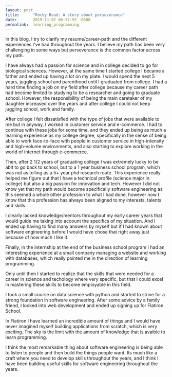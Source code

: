 ```yaml
---
layout: post
title:      "Rocky Road: A story about perseverance"
date:       2019-11-07 06:37:55 -0500
permalink:  learning_programming
---
```


In this blog, I try to clarify my resume/career-path and the different experiences I've had throughout the years. I believe my path has been very challenging in some ways but perseverance is the common factor across my path. 

I have always had a passion for science and in college decided to go for biological sciences. However, at the same time I started college I became a father and ended up having a lot on my plate. I would spend the next 5 years, juggling school and parenthood until I graduated from college. I had a hard time finding a job on my field after college because my career path had become limited to studying to be a researcher and going to graduate school. However, the responsibility of being the main caretaker of my daughter increased over the years and after college I could not keep juggling school, work and family.

After college I felt dissatisfied with the type of jobs that were available to me but in anyway, I worked in customer service and e-commerce. I had to continue with these jobs for some time,  and they ended up being as much a learning experience as my college degree, specifically in the sense of being able to work face-to-face with people in customer service in high-intensity and high-volume environments, and also starting to explore working in the world of internet through e-commerce.

Then, after 2 1/2 years of graduating college I was extremely lucky to be ablt to go back to school, but to a 1 year business school program, which was not as tolling as a 5+ year phd research route. This experience really helped me figure out that I have a technical profile (science major in college) but also a big passion for innovation and tech. However I did not know yet that my path would become specifically software engineering as this seemed a whole other profession to what I had done, however now I know that this profession has always been aligned to my interests, talents and skills.

I clearly lacked knowledge/mentors throughout my early career years that would guide me taking into account the specifics of my situation. And I ended up having to find many answers by myself but if I had known about software engineering before I would have chose that right away just because of how much I like it.

Finally, in the internship at the end of the business school program I had an interesting experience at a small company managing a website and working with databases, which really pointed me in the direction of learning programming.

Only until then I started to realize that the skills that were needed for a career in science and techology where very specific, but that I could excel in mastering these skills to become employable in this field.

I took a small course on data science with python and started to strive for a strong foundation in software engineering. After some advice by a family friend, I looked into web development and ended up signing up for Flatiron School.

In Flatiron I have learned an incredible amount of things and I would have never imagined myself building applications from scratch, which is very exciting. The sky is the limit with the amount of knowledge that is avaible to learn programming.

I think the most remarkable thing about software engineering is being able to listen to people and then build the things people want. Its much like a craft where you need to develop skills throughout the years, and I think I have been building useful skills for software engineering throughout the years.
